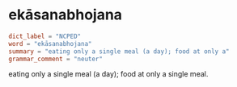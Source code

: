 # ekāsanabhojana

``` toml
dict_label = "NCPED"
word = "ekāsanabhojana"
summary = "eating only a single meal (a day); food at only a"
grammar_comment = "neuter"
```

eating only a single meal (a day); food at only a single meal.

